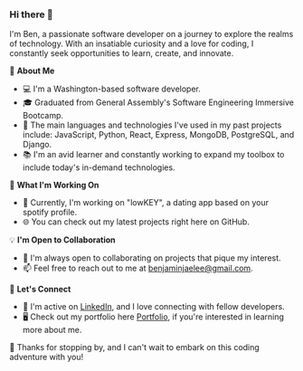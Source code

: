 ### Hi there 👋

I'm Ben, a passionate software developer on a journey to explore the realms of technology. With an insatiable curiosity and a love for coding, I constantly seek opportunities to learn, create, and innovate.

🌱 **About Me**

- 💻 I'm a Washington-based software developer. 
- 🎓 Graduated from General Assembly's Software Engineering Immersive Bootcamp.
- 🌟 The main languages and technologies I've used in my past projects include: JavaScript, Python, React, Express, MongoDB, PostgreSQL, and Django. 
- 📚 I'm an avid learner and constantly working to expand my toolbox to include today's in-demand technologies.

🚀 **What I'm Working On**

- 🔭 Currently, I'm working on "lowKEY", a dating app based on your spotify profile.
- 🌐 You can check out my latest projects right here on GitHub.

💡 **I'm Open to Collaboration**

- 👯 I'm always open to collaborating on projects that pique my interest.
- 📫 Feel free to reach out to me at <a href="mailto:benjaminjaelee@gmail.com">benjaminjaelee@gmail.com</a>.

🤝 **Let's Connect**

- 💬 I'm active on <a href="https://www.linkedin.com/in/benjaehyun/" target="_blank">LinkedIn</a>, and I love connecting with fellow developers.
- 🖥️ Check out my portfolio here <a href="https://react-portfolio-puce-ten.vercel.app/" target="_blank">Portfolio</a>, if you're interested in learning more about me.



🚀 Thanks for stopping by, and I can't wait to embark on this coding adventure with you! 


<!--
**benjaehyun/benjaehyun** is a ✨ _special_ ✨ repository because its `README.md` (this file) appears on your GitHub profile.

Here are some ideas to get you started:

- 🔭 I’m currently working on ...
- 🌱 I’m currently learning ...
- 👯 I’m looking to collaborate on ...
- 🤔 I’m looking for help with ...
- 💬 Ask me about ...
- 📫 How to reach me: ...
- 😄 Pronouns: ...
- ⚡ Fun fact: ...
-->
